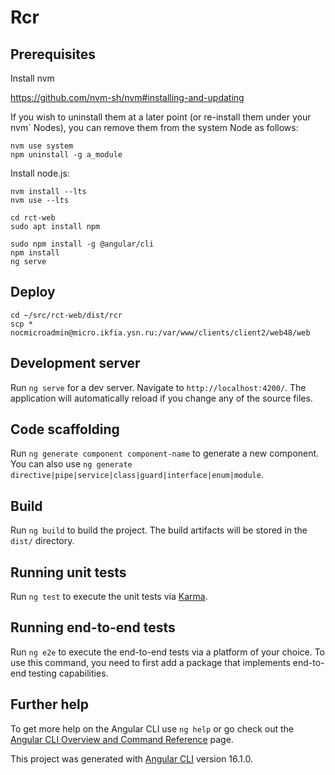 # Rcr

## Prerequisites

Install nvm

https://github.com/nvm-sh/nvm#installing-and-updating

If you wish to uninstall them at a later point (or re-install them under your
nvm` Nodes), you can remove them from the system Node as follows:
```
nvm use system
npm uninstall -g a_module
```

Install node.js:
```
nvm install --lts
nvm use --lts
```

```
cd rct-web
sudo apt install npm

sudo npm install -g @angular/cli
npm install
ng serve
```

## Deploy

```
cd ~/src/rct-web/dist/rcr
scp * nocmicroadmin@micro.ikfia.ysn.ru:/var/www/clients/client2/web48/web
```


## Development server

Run `ng serve` for a dev server. Navigate to `http://localhost:4200/`. The application will automatically reload if you change any of the source files.

## Code scaffolding

Run `ng generate component component-name` to generate a new component. You can also use `ng generate directive|pipe|service|class|guard|interface|enum|module`.

## Build

Run `ng build` to build the project. The build artifacts will be stored in the `dist/` directory.

## Running unit tests

Run `ng test` to execute the unit tests via [Karma](https://karma-runner.github.io).

## Running end-to-end tests

Run `ng e2e` to execute the end-to-end tests via a platform of your choice. To use this command, you need to first add a package that implements end-to-end testing capabilities.

## Further help

To get more help on the Angular CLI use `ng help` or go check out the [Angular CLI Overview and Command Reference](https://angular.io/cli) page.

This project was generated with [Angular CLI](https://github.com/angular/angular-cli) version 16.1.0.

